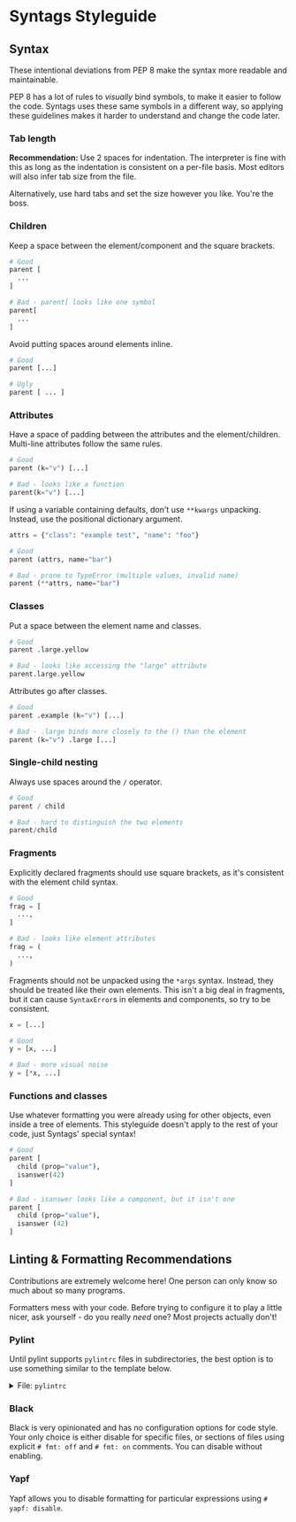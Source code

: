 # Syntags Styleguide

## Syntax

These intentional deviations from PEP 8 make the syntax more readable and
maintainable.

PEP 8 has a lot of rules to _visually_ bind symbols, to make it easier to follow
the code. Syntags uses these same symbols in a different way, so applying these
guidelines makes it harder to understand and change the code later.

### Tab length

**Recommendation:** Use 2 spaces for indentation. The interpreter is fine with
this as long as the indentation is consistent on a per-file basis. Most editors
will also infer tab size from the file.

Alternatively, use hard tabs and set the size however you like. You're the boss.

### Children

Keep a space between the element/component and the square brackets.

```python
# Good
parent [
  ...
]

# Bad - parent[ looks like one symbol
parent[
  ...
]
```

Avoid putting spaces around elements inline.

```python
# Good
parent [...]

# Ugly
parent [ ... ]
```

### Attributes

Have a space of padding between the attributes and the element/children.
Multi-line attributes follow the same rules.

```python
# Good
parent (k="v") [...]

# Bad - looks like a function
parent(k="v") [...]
```

If using a variable containing defaults, don't use `**kwargs` unpacking.
Instead, use the positional dictionary argument.

```python
attrs = {"class": "example test", "name": "foo"}

# Good
parent (attrs, name="bar")

# Bad - prone to TypeError (multiple values, invalid name)
parent (**attrs, name="bar")

```

### Classes

Put a space between the element name and classes.

```python
# Good
parent .large.yellow

# Bad - looks like accessing the "large" attribute
parent.large.yellow
```

Attributes go after classes.

```python
# Good
parent .example (k="v") [...]

# Bad - .large binds more closely to the () than the element
parent (k="v") .large [...]
```

### Single-child nesting

Always use spaces around the `/` operator.

```python
# Good
parent / child

# Bad - hard to distinguish the two elements
parent/child
```

### Fragments

Explicitly declared fragments should use square brackets, as it's consistent
with the element child syntax.

```python
# Good
frag = [
  ...,
]

# Bad - looks like element attributes
frag = (
  ...,
)
```

Fragments should not be unpacked using the `*args` syntax. Instead, they should
be treated like their own elements. This isn't a big deal in fragments, but it
can cause `SyntaxError`s in elements and components, so try to be consistent.

```python
x = [...]

# Good
y = [x, ...]

# Bad - more visual noise
y = [*x, ...]
```

### Functions and classes

Use whatever formatting you were already using for other objects, even inside a
tree of elements. This styleguide doesn't apply to the rest of your code, just
Syntags' special syntax!

```python
# Good
parent [
  child (prop="value"),
  isanswer(42)
]

# Bad - isanswer looks like a component, but it isn't one
parent [
  child (prop="value"),
  isanswer (42)
]
```

## Linting & Formatting Recommendations

Contributions are extremely welcome here! One person can only know so much about
so many programs.

Formatters mess with your code. Before trying to configure it to play a little
nicer, ask yourself - do you really *need* one? Most projects actually don't!

### Pylint

Until pylint supports `pylintrc` files in subdirectories, the best option is to
use something similar to the template below.

<details>
<summary>File: <code>pylintrc</code></summary>

```ini
[FORMAT]
# Fit more content (to make your files shorter) and black compatibility
max-line-length = 88


[TYPECHECK]
# @component returns a Component (different signature)
signature-mutators = component


[MESSAGES CONTROL]
# Shut up about the whitespace, etc.
disable =
  bad-whitespace,
  unused-wildcard-import,
  wildcard-import,
  missing-function-docstring,
  import-outside-toplevel,
  unused-argument
```

</details>

### Black

Black is very opinionated and has no configuration options for code style. Your
only choice is either disable for specific files, or sections of files using
explicit `# fmt: off` and `# fmt: on` comments. You can disable without
enabling.

### Yapf

Yapf allows you to disable formatting for particular expressions using
`# yapf: disable`.
